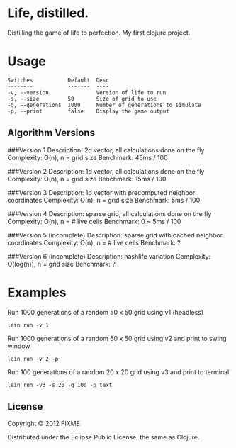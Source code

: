 # Life, distilled.

Distilling the game of life to perfection. My first clojure project.


# Usage

    Switches           Default  Desc
    --------           -------  ----
    -v, --version               Version of life to run
    -s, --size         50       Size of grid to use
    -g, --generations  1000     Number of generations to simulate
    -p, --print        false    Display the game output

## Algorithm Versions

###Version 1
Description: 2d vector, all calculations done on the fly
Complexity:  O(n), n = grid size
Benchmark:   45ms / 100 

###Version 2
Description: 1d vector, all calculations done on the fly
Complexity:  O(n), n = grid size
Benchmark:   15ms / 100 

###Version 3
Description: 1d vector with precomputed neighbor coordinates
Complexity:  O(n), n = grid size
Benchmark:   5ms / 100 

###Version 4
Description: sparse grid, all calculations done on the fly
Complexity:  O(n), n = # live cells
Benchmark:   0 ~ 5ms / 100 

###Version 5 (incomplete)
Description: sparse grid with cached neighbor coordinates
Complexity:  O(n), n = # live cells
Benchmark:   ?

###Version 6 (incomplete)
Description: hashlife variation
Complexity:  O(log(n)), n = grid size
Benchmark:   ?

# Examples

Run 1000 generations of a random 50 x 50 grid using v1 (headless) 
  
    lein run -v 1

Run 1000 generations of a random 50 x 50 grid using v2 and print to swing window

    lein run -v 2 -p

Run 100 generations of a random 20 x 20 grid using v3 and print to terminal

    lein run -v3 -s 20 -g 100 -p text


## License

Copyright © 2012 FIXME

Distributed under the Eclipse Public License, the same as Clojure.
